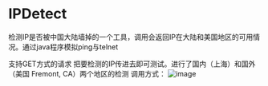 # IPDetect

检测IP是否被中国大陆墙掉的一个工具，调用会返回IP在大陆和美国地区的可用情况。通过java程序模拟ping与telnet

支持GET方式的请求 把要检测的IP传进去即可测试。进行了国内（上海）和国外（美国 Fremont, CA）两个地区的检测
调用方式：
![image](https://github.com/whaleal/IPDetect/assets/51317079/0fc4d7dc-701d-481d-8be0-ccef94a846c1)



